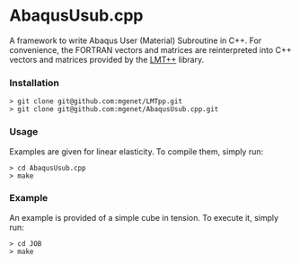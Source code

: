 # AbaqusUsub.cpp

A framework to write Abaqus User (Material) Subroutine in C++.
For convenience, the FORTRAN vectors and matrices are reinterpreted into C++ vectors and matrices provided by the [LMT++](https://github.com/hleclerc/LMTpp) library.

### Installation

```
> git clone git@github.com:mgenet/LMTpp.git
> git clone git@github.com:mgenet/AbaqusUsub.cpp.git
```

### Usage

Examples are given for linear elasticity.
To compile them, simply run:

```
> cd AbaqusUsub.cpp
> make
```

### Example

An example is provided of a simple cube in tension.
To execute it, simply run:

```
> cd JOB
> make
```
